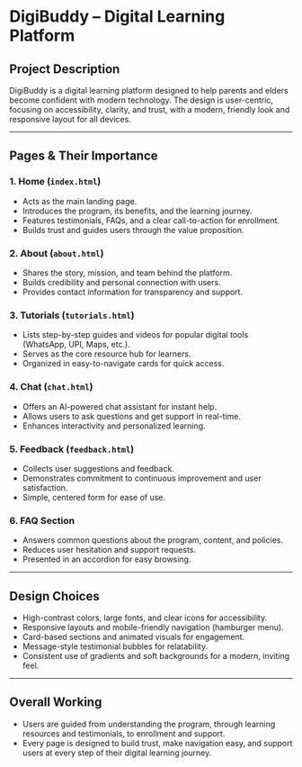 # DigiBuddy – Digital Learning Platform

## Project Description

DigiBuddy is a digital learning platform designed to help parents and elders become confident with modern technology. The design is user-centric, focusing on accessibility, clarity, and trust, with a modern, friendly look and responsive layout for all devices.

---

## Pages & Their Importance

### 1. Home (`index.html`)
- Acts as the main landing page.
- Introduces the program, its benefits, and the learning journey.
- Features testimonials, FAQs, and a clear call-to-action for enrollment.
- Builds trust and guides users through the value proposition.

### 2. About (`about.html`)
- Shares the story, mission, and team behind the platform.
- Builds credibility and personal connection with users.
- Provides contact information for transparency and support.

### 3. Tutorials (`tutorials.html`)
- Lists step-by-step guides and videos for popular digital tools (WhatsApp, UPI, Maps, etc.).
- Serves as the core resource hub for learners.
- Organized in easy-to-navigate cards for quick access.

### 4. Chat (`chat.html`)
- Offers an AI-powered chat assistant for instant help.
- Allows users to ask questions and get support in real-time.
- Enhances interactivity and personalized learning.

### 5. Feedback (`feedback.html`)
- Collects user suggestions and feedback.
- Demonstrates commitment to continuous improvement and user satisfaction.
- Simple, centered form for ease of use.

### 6. FAQ Section
- Answers common questions about the program, content, and policies.
- Reduces user hesitation and support requests.
- Presented in an accordion for easy browsing.

---

## Design Choices

- High-contrast colors, large fonts, and clear icons for accessibility.
- Responsive layouts and mobile-friendly navigation (hamburger menu).
- Card-based sections and animated visuals for engagement.
- Message-style testimonial bubbles for relatability.
- Consistent use of gradients and soft backgrounds for a modern, inviting feel.

---

## Overall Working

- Users are guided from understanding the program, through learning resources and testimonials, to enrollment and support.
- Every page is designed to build trust, make navigation easy, and support users at every step of their digital learning journey.
